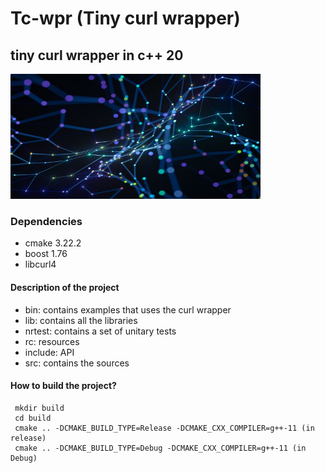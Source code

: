 # Tc-wpr (Tiny curl wrapper)
## tiny curl wrapper in c++ 20

<img src="img/net.jpg" width="400" height="200">

### Dependencies
- cmake 3.22.2
- boost 1.76
- libcurl4

#### Description of the project
* bin: contains examples that uses the curl wrapper
* lib: contains all the libraries
* nrtest: contains a set of unitary tests
* rc: resources
* include: API
* src: contains the sources

#### How to build the project?
```
 mkdir build
 cd build
 cmake .. -DCMAKE_BUILD_TYPE=Release -DCMAKE_CXX_COMPILER=g++-11 (in release)
 cmake .. -DCMAKE_BUILD_TYPE=Debug -DCMAKE_CXX_COMPILER=g++-11 (in Debug)

```
